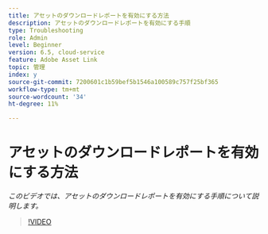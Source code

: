 ```yaml
---
title: アセットのダウンロードレポートを有効にする方法
description: アセットのダウンロードレポートを有効にする手順
type: Troubleshooting
role: Admin
level: Beginner
version: 6.5, cloud-service
feature: Adobe Asset Link
topic: 管理
index: y
source-git-commit: 7200601c1b59bef5b1546a100589c757f25bf365
workflow-type: tm+mt
source-wordcount: '34'
ht-degree: 11%

---
```



# アセットのダウンロードレポートを有効にする方法

*このビデオでは、アセットのダウンロードレポートを有効にする手順について説明します。*

>[!VIDEO](https://video.tv.adobe.com/v/335463?quality=9&learn=on)


